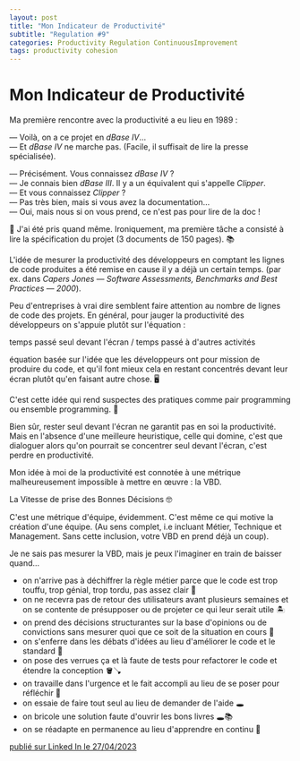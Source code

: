 ```yaml
---
layout: post
title: "Mon Indicateur de Productivité"
subtitle: "Regulation #9"
categories: Productivity Regulation ContinuousImprovement
tags: productivity cohesion
---
```

# Mon Indicateur de Productivité

Ma première rencontre avec la productivité a eu lieu en 1989 :

— Voilà, on a ce projet en *dBase IV*…\
— Et *dBase IV* ne marche pas. (Facile, il suffisait de lire la presse spécialisée).

<!--more-->
— Précisément. Vous connaissez *dBase IV* ?\
— Je connais bien *dBase III*. Il y a un équivalent qui s'appelle *Clipper*.\
— Et vous connaissez *Clipper* ?\
— Pas très bien, mais si vous avez la documentation…\
— Oui, mais nous si on vous prend, ce n'est pas pour lire de la doc !

🤝 J'ai été pris quand même. Ironiquement, ma première tâche a consisté à lire la spécification du projet (3 documents de 150 pages). 📚

L'idée de mesurer la productivité des développeurs en comptant les lignes de code produites a été remise en cause il y a déjà un certain temps. (par ex. dans *Capers Jones — Software Assessments, Benchmarks and Best Practices — 2000*).

Peu d'entreprises à vrai dire semblent faire attention au nombre de lignes de code des projets. En général, pour jauger la productivité des développeurs on s'appuie plutôt sur l'équation :

temps passé seul devant l'écran / temps passé à d'autres activités

équation basée sur l'idée que les développeurs ont pour mission de produire du code, et qu'il font mieux cela en restant concentrés devant leur écran plutôt qu'en faisant autre chose. 🖥

C'est cette idée qui rend suspectes des pratiques comme pair programming ou ensemble programming. 🧐

Bien sûr, rester seul devant l'écran ne garantit pas en soi la productivité. Mais en l'absence d'une meilleure heuristique, celle qui domine, c'est que dialoguer alors qu'on pourrait se concentrer seul devant l'écran, c'est perdre en productivité.

Mon idée à moi de la productivité est connotée à une métrique malheureusement impossible à mettre en œuvre : la VBD.

La Vitesse de prise des Bonnes Décisions 🤓

C'est une métrique d'équipe, évidemment. C'est même ce qui motive la création d'une équipe. (Au sens complet, i.e incluant Métier, Technique et Management. Sans cette inclusion, votre VBD en prend déjà un coup).

Je ne sais pas mesurer la VBD, mais je peux l'imaginer en train de baisser quand…

- on n'arrive pas à déchiffrer la règle métier parce que le code est trop touffu, trop génial, trop tordu, pas assez clair 🤯
- on ne recevra pas de retour des utilisateurs avant plusieurs semaines et on se contente de présupposer ou de projeter ce qui leur serait utile 🏝
- on prend des décisions structurantes sur la base d'opinions ou de convictions sans mesurer quoi que ce soit de la situation en cours 🔮
- on s'enferre dans les débats d'idées au lieu d'améliorer le code et le standard 🤺
- on pose des verrues ça et là faute de tests pour refactorer le code et étendre la conception 🪣🪠
- on travaille dans l'urgence et le fait accompli au lieu de se poser pour réfléchir 🚨
- on essaie de faire tout seul au lieu de demander de l'aide 🕳
- on bricole une solution faute d'ouvrir les bons livres 🕳📚
- on se réadapte en permanence au lieu d'apprendre en continu 🥵

[publié sur Linked In le 27/04/2023](https://www.linkedin.com/posts/christophe-thibaut-35b4657_ameliorationcontinue-activity-7057220187745370113-6cFY?utm_source=share&utm_medium=member_desktop)
